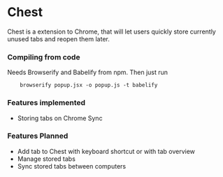 # Chest

Chest is a extension to Chrome, that will let users quickly store currently unused tabs and reopen them later.

### Compiling from code

Needs Browserify and Babelify from npm. Then just run 

```
    browserify popup.jsx -o popup.js -t babelify
```

### Features implemented

* Storing tabs on Chrome Sync

### Features Planned

* Add tab to Chest with keyboard shortcut or with tab overview
* Manage stored tabs
* Sync stored tabs between computers
